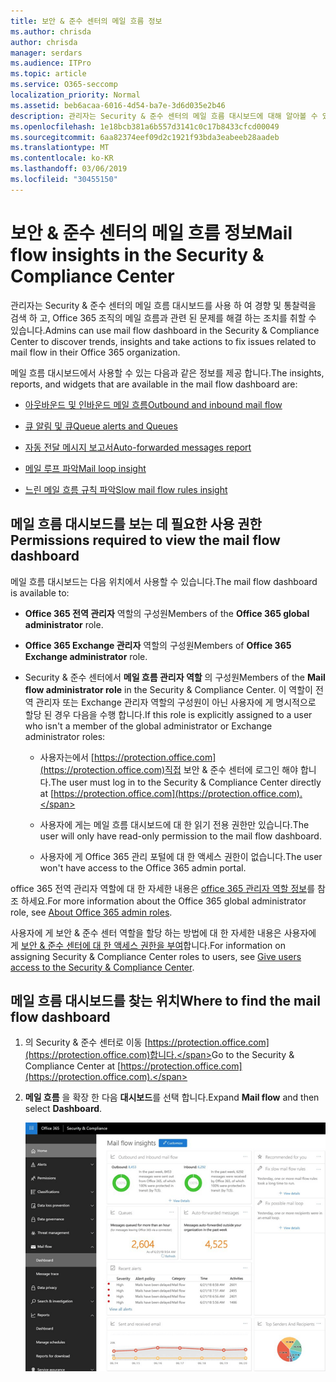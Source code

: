 ```yaml
---
title: 보안 & 준수 센터의 메일 흐름 정보
ms.author: chrisda
author: chrisda
manager: serdars
ms.audience: ITPro
ms.topic: article
ms.service: O365-seccomp
localization_priority: Normal
ms.assetid: beb6acaa-6016-4d54-ba7e-3d6d035e2b46
description: 관리자는 Security & 준수 센터의 메일 흐름 대시보드에 대해 알아볼 수 있습니다.
ms.openlocfilehash: 1e18bcb381a6b557d3141c0c17b8433cfcd00049
ms.sourcegitcommit: 6aa82374eef09d2c1921f93bda3eabeeb28aadeb
ms.translationtype: MT
ms.contentlocale: ko-KR
ms.lasthandoff: 03/06/2019
ms.locfileid: "30455150"
---
```

# <a name="mail-flow-insights-in-the-security--compliance-center"></a><span data-ttu-id="79773-103">보안 & 준수 센터의 메일 흐름 정보</span><span class="sxs-lookup"><span data-stu-id="79773-103">Mail flow insights in the Security & Compliance Center</span></span>

<span data-ttu-id="79773-104">관리자는 Security & 준수 센터의 메일 흐름 대시보드를 사용 하 여 경향 및 통찰력을 검색 하 고, Office 365 조직의 메일 흐름과 관련 된 문제를 해결 하는 조치를 취할 수 있습니다.</span><span class="sxs-lookup"><span data-stu-id="79773-104">Admins can use mail flow dashboard in the Security & Compliance Center to discover trends, insights and take actions to fix issues related to mail flow in their Office 365 organization.</span></span>

<span data-ttu-id="79773-105">메일 흐름 대시보드에서 사용할 수 있는 다음과 같은 정보를 제공 합니다.</span><span class="sxs-lookup"><span data-stu-id="79773-105">The insights, reports, and widgets that are available in the mail flow dashboard are:</span></span>

- [<span data-ttu-id="79773-106">아웃바운드 및 인바운드 메일 흐름</span><span class="sxs-lookup"><span data-stu-id="79773-106">Outbound and inbound mail flow</span></span>](mfi-outbound-and-inbound-mail-flow.md)

- [<span data-ttu-id="79773-107">큐 알림 및 큐</span><span class="sxs-lookup"><span data-stu-id="79773-107">Queue alerts and Queues</span></span>](mfi-queue-alerts-and-queues.md)

- [<span data-ttu-id="79773-108">자동 전달 메시지 보고서</span><span class="sxs-lookup"><span data-stu-id="79773-108">Auto-forwarded messages report</span></span>](mfi-auto-forwarded-messages-report.md)

- [<span data-ttu-id="79773-109">메일 루프 파악</span><span class="sxs-lookup"><span data-stu-id="79773-109">Mail loop insight</span></span>](mfi-mail-loop-insight.md)

- [<span data-ttu-id="79773-110">느린 메일 흐름 규칙 파악</span><span class="sxs-lookup"><span data-stu-id="79773-110">Slow mail flow rules insight</span></span>](mfi-slow-mail-flow-rules-insight.md)

## <a name="permissions-required-to-view-the-mail-flow-dashboard"></a><span data-ttu-id="79773-111">메일 흐름 대시보드를 보는 데 필요한 사용 권한</span><span class="sxs-lookup"><span data-stu-id="79773-111">Permissions required to view the mail flow dashboard</span></span>

<span data-ttu-id="79773-112">메일 흐름 대시보드는 다음 위치에서 사용할 수 있습니다.</span><span class="sxs-lookup"><span data-stu-id="79773-112">The mail flow dashboard is available to:</span></span>

- <span data-ttu-id="79773-113">**Office 365 전역 관리자** 역할의 구성원</span><span class="sxs-lookup"><span data-stu-id="79773-113">Members of the **Office 365 global administrator** role.</span></span>

- <span data-ttu-id="79773-114">**Office 365 Exchange 관리자** 역할의 구성원</span><span class="sxs-lookup"><span data-stu-id="79773-114">Members of **Office 365 Exchange administrator** role.</span></span>

- <span data-ttu-id="79773-115">Security & 준수 센터에서 **메일 흐름 관리자 역할** 의 구성원</span><span class="sxs-lookup"><span data-stu-id="79773-115">Members of the **Mail flow administrator role** in the Security & Compliance Center.</span></span> <span data-ttu-id="79773-116">이 역할이 전역 관리자 또는 Exchange 관리자 역할의 구성원이 아닌 사용자에 게 명시적으로 할당 된 경우 다음을 수행 합니다.</span><span class="sxs-lookup"><span data-stu-id="79773-116">If this role is explicitly assigned to a user who isn't a member of the global administrator or Exchange administrator roles:</span></span>

  - <span data-ttu-id="79773-117">사용자는에서 [https://protection.office.com](https://protection.office.com)직접 보안 & 준수 센터에 로그인 해야 합니다.</span><span class="sxs-lookup"><span data-stu-id="79773-117">The user must log in to the Security & Compliance Center directly at [https://protection.office.com](https://protection.office.com).</span></span>

  - <span data-ttu-id="79773-118">사용자에 게는 메일 흐름 대시보드에 대 한 읽기 전용 권한만 있습니다.</span><span class="sxs-lookup"><span data-stu-id="79773-118">The user will only have read-only permission to the mail flow dashboard.</span></span>

  - <span data-ttu-id="79773-119">사용자에 게 Office 365 관리 포털에 대 한 액세스 권한이 없습니다.</span><span class="sxs-lookup"><span data-stu-id="79773-119">The user won't have access to the Office 365 admin portal.</span></span>

<span data-ttu-id="79773-120">office 365 전역 관리자 역할에 대 한 자세한 내용은 [office 365 관리자 역할 정보](https://support.office.com/article/da585eea-f576-4f55-a1e0-87090b6aaa9d)를 참조 하세요.</span><span class="sxs-lookup"><span data-stu-id="79773-120">For more information about the Office 365 global administrator role, see [About Office 365 admin roles](https://support.office.com/article/da585eea-f576-4f55-a1e0-87090b6aaa9d).</span></span>

<span data-ttu-id="79773-121">사용자에 게 보안 & 준수 센터 역할을 할당 하는 방법에 대 한 자세한 내용은 사용자에 게 [보안 & 준수 센터에 대 한 액세스 권한을 부여](https://support.office.com/article/2cfce2c8-20c5-47f9-afc4-24b059c1bd76)합니다.</span><span class="sxs-lookup"><span data-stu-id="79773-121">For information on assigning Security & Compliance Center roles to users, see [Give users access to the Security & Compliance Center](https://support.office.com/article/2cfce2c8-20c5-47f9-afc4-24b059c1bd76).</span></span>

## <a name="where-to-find-the-mail-flow-dashboard"></a><span data-ttu-id="79773-122">메일 흐름 대시보드를 찾는 위치</span><span class="sxs-lookup"><span data-stu-id="79773-122">Where to find the mail flow dashboard</span></span>

1. <span data-ttu-id="79773-123">의 Security & 준수 센터로 이동 [https://protection.office.com](https://protection.office.com)합니다.</span><span class="sxs-lookup"><span data-stu-id="79773-123">Go to the Security & Compliance Center at [https://protection.office.com](https://protection.office.com).</span></span>

2. <span data-ttu-id="79773-124">**메일 흐름** 을 확장 한 다음 **대시보드**를 선택 합니다.</span><span class="sxs-lookup"><span data-stu-id="79773-124">Expand **Mail flow** and then select **Dashboard**.</span></span>

   ![Office 365 보안 & 준수 센터의 메일 흐름 대시보드](media/f32f5c0a-ea32-4e47-a477-d070405d4ae8.png)
